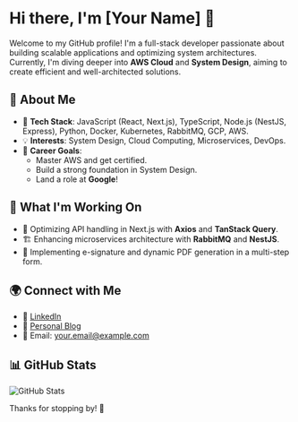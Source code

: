 # Hi there, I'm [Your Name] 👋

Welcome to my GitHub profile! I'm a full-stack developer passionate about building scalable applications and optimizing system architectures. Currently, I'm diving deeper into **AWS Cloud** and **System Design**, aiming to create efficient and well-architected solutions.

## 🚀 About Me
- 🔧 **Tech Stack**: JavaScript (React, Next.js), TypeScript, Node.js (NestJS, Express), Python, Docker, Kubernetes, RabbitMQ, GCP, AWS.
- 💡 **Interests**: System Design, Cloud Computing, Microservices, DevOps.
- 🎯 **Career Goals**:
  - Master AWS and get certified.
  - Build a strong foundation in System Design.
  - Land a role at **Google**!

## 📌 What I'm Working On
- 🚀 Optimizing API handling in Next.js with **Axios** and **TanStack Query**.
- 🏗️ Enhancing microservices architecture with **RabbitMQ** and **NestJS**.
- 📜 Implementing e-signature and dynamic PDF generation in a multi-step form.

## 🌍 Connect with Me
- 💼 [LinkedIn](#)  
- 📝 [Personal Blog](#)  
- 📧 Email: [your.email@example.com](mailto:your.email@example.com)  

## 📊 GitHub Stats
![GitHub Stats](https://github-readme-stats.vercel.app/api?username=your-github-username&show_icons=true&theme=radical)

Thanks for stopping by! 🚀

